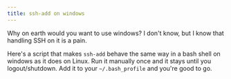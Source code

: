 ```yaml
---
title: ssh-add on windows
---
```


Why on earth would you want to use windows? I don't know, but I know that handling SSH on it is a pain.

Here's a script that makes `ssh-add` behave the same way in a bash shell on windows as it does on Linux. Run it manually once and it stays until you logout/shutdown. Add it to your `~/.bash_profile` and you're good to go.

<script src="https://gist.github.com/jnvsor/d7a97773223729f4cc867132f9274661.js"></script>
